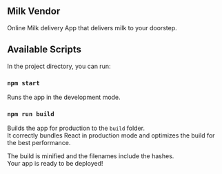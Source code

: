 
## Milk Vendor 
Online Milk delivery App that delivers milk to your doorstep.

## Available Scripts

In the project directory, you can run:

### `npm start`

Runs the app in the development mode.


### `npm run build`

Builds the app for production to the `build` folder.<br />
It correctly bundles React in production mode and optimizes the build for the best performance.

The build is minified and the filenames include the hashes.<br />
Your app is ready to be deployed!


